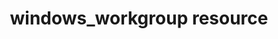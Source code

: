 ---
resource_reference: true
common_resource_functionality_multiple_packages: false
common_resource_functionality_resources_common_windows_security: false
cookbook_file_specificity: false
debug_recipes_chef_shell: false
handler_custom: false
handler_types: false
nameless_apt_update: false
nameless_build_essential: false
properties_multiple_packages: false
properties_resources_common_windows_security: false
properties_shortcode: 
ps_credential_helper: false
registry_key: false
remote_directory_recursive_directories: false
remote_file_prevent_re_downloads: false
remote_file_unc_path: false
resource_directory_recursive_directories: false
resource_package_options: false
resources_common_atomic_update: false
resources_common_guard_interpreter: false
resources_common_guards: true
resources_common_notification: true
resources_common_properties: true
ruby_style_basics_chef_log: false
syntax_shortcode: 
template_requirements: false
unit_file_verification: false
title: windows_workgroup resource
resource: windows_workgroup
aliases:
- "/resource_windows_workgroup.html"
menu:
  infra:
    title: windows_workgroup
    identifier: chef_infra/cookbook_reference/resources/windows_workgroup windows_workgroup
    parent: chef_infra/cookbook_reference/resources
resource_description_list:
- markdown: Use the **windows_workgroup** resource to join or change the workgroup
    of a Windows host.
resource_new_in: '14.5'
syntax_full_code_block: |-
  windows_workgroup 'name' do
    password            String
    reboot              Symbol # default value: :immediate
    sensitive           true, false # default value: true
    user                String
    workgroup_name      String # default value: 'name' unless specified
    action              Symbol # defaults to :join if not specified
  end
syntax_properties_list: 
syntax_full_properties_list:
- "`windows_workgroup` is the resource."
- "`name` is the name given to the resource block."
- "`action` identifies which steps Chef Infra Client will take to bring the node into
  the desired state."
- "`password`, `reboot`, `sensitive`, `user`, and `workgroup_name` are the properties
  available to this resource."
actions_list:
  :join:
    markdown: Update the workgroup.
  :nothing:
    shortcode: resources_common_actions_nothing.md
properties_list:
- property: password
  ruby_type: String
  required: false
  description_list:
  - markdown: The password for the local administrator user. Required if using the
      `user` property.
- property: reboot
  ruby_type: Symbol
  required: false
  default_value: ":immediate"
  description_list:
  - markdown: Controls the system reboot behavior post workgroup joining. Reboot immediately,
      after the Chef Infra Client run completes, or never. Note that a reboot is necessary
      for changes to take effect.
- property: user
  ruby_type: String
  required: false
  description_list:
  - markdown: The local administrator user to use to change the workgroup. Required
      if using the `password` property.
- property: workgroup_name
  ruby_type: String
  required: false
  default_value: The resource block's name
  description_list:
  - markdown: An optional property to set the workgroup name if it differs from the
      resource block's name.
examples: |
  **Join a workgroup**:

  ``` ruby
  windows_workgroup 'myworkgroup'
  ```

  **Join a workgroup using a specific user**:

  ``` ruby
  windows_workgroup 'myworkgroup' do
    user 'Administrator'
    password 'passw0rd'
  end
  ```
---
